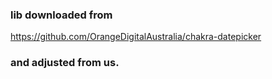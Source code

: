 ### lib downloaded from 
https://github.com/OrangeDigitalAustralia/chakra-datepicker
### and adjusted from us.